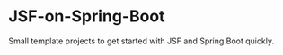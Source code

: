 JSF-on-Spring-Boot
==================

Small template projects to get started with JSF and Spring Boot quickly.
